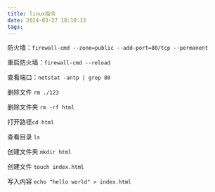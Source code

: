 ```yaml
---
title: linux指令
date: 2024-03-27 18:10:13
tags:
---
```

防火墙：`firewall-cmd --zone=public --add-port=80/tcp --permanent `

重启防火墙：`firewall-cmd --reload`

查看端口：`netstat -antp | grep 80`

删除文件 `rm ./123`

删除文件夹 `rm -rf html`

打开路径`cd html`

查看目录 `ls`

创建文件夹 `mkdir html`

创建文件 `touch index.html`

写入内容 `echo "hello world" > index.html`



